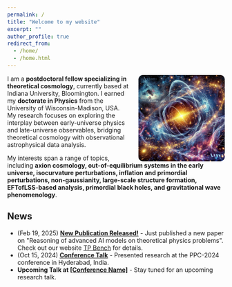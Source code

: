 ```yaml
---
permalink: /
title: "Welcome to my website"
excerpt: ""
author_profile: true
redirect_from: 
  - /home/
  - /home.html
---
```


<img src="/images/chatgpt.webp" alt="Cosmology Research" style="float: right; margin-left: 20px; width: 200px; border-radius: 10px;">

I am a **postdoctoral fellow specializing in theoretical cosmology**, currently based at Indiana University, Bloomington. I earned my **doctorate in Physics** from the University of Wisconsin-Madison, USA. My research focuses on exploring the interplay between early-universe physics and late-universe observables, bridging theoretical cosmology with observational astrophysical data analysis. 

My interests span a range of topics, including **axion cosmology, out-of-equilibrium systems in the early universe, isocurvature perturbations, inflation and primordial perturbations, non-gaussianity, large-scale structure formation, EFTofLSS-based analysis, primordial black holes, and gravitational wave phenomenology**. 
  
## News

<ul class="news-section">
  <li class="flashing-news">(Feb 19, 2025) <strong><a href="https://arxiv.org/abs/2502.15815" target="_blank">New Publication Released!</a></strong> - Just published a new paper on "Reasoning of advanced AI models on theoretical physics problems". Check out our website <a href="https://tpbench.org/" target="_blank">TP Bench</a> for details.</li>

  <li>(Oct 15, 2024) <strong><a href="https://indico.global/event/8004/contributions/72126/" target="_blank">Conference Talk</a></strong> - Presented research at the PPC-2024 conference in Hyderabad, India.</li>  
  
  <li><strong>Upcoming Talk at <a href="https://..." target="_blank">[Conference Name]</a></strong> - Stay tuned for an upcoming research talk.</li>
</ul>


<!--
## News

- (Feb 19, 2025) **[New Publication Released!](https://.....)** - Just published a new paper on "Reasoning of advanced AI models on theoretical physics problems". Check out our website [TP Bench](https://tpbench.org/) for details.
- **Upcoming Talk at [....](https://...)** - Stay tuned for an upcoming research talk.
- (Oct 15, 2024) **[Conference talk](https://indico.global/event/8004/contributions/72126/)** -Presented research at the PPC-2024 conference in Hyderabad, India.

-->
